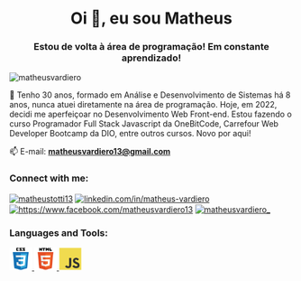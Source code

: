 <h1 align="center">Oi 👋, eu sou Matheus</h1>
<h3 align="center">Estou de volta à área de programação! Em constante aprendizado!</h3>

<p align="left"> <img src="https://komarev.com/ghpvc/?username=matheusvardiero&label=Profile%20views&color=0e75b6&style=flat" alt="matheusvardiero" /> </p>

🌱 Tenho 30 anos, formado em Análise e Desenvolvimento de Sistemas há 8 anos, nunca atuei diretamente na área de programação. Hoje, em 2022, decidi me aperfeiçoar no Desenvolvimento Web Front-end. Estou fazendo o curso Programador Full Stack Javascript da OneBitCode, Carrefour Web Developer Bootcamp da DIO, entre outros cursos. Novo por aqui!

📫 E-mail: **matheusvardiero13@gmail.com**

<h3 align="left">Connect with me:</h3>
<p align="left">
<a href="https://twitter.com/matheustotti13" target="blank"><img align="center" src="https://raw.githubusercontent.com/rahuldkjain/github-profile-readme-generator/master/src/images/icons/Social/twitter.svg" alt="matheustotti13" height="30" width="40" /></a>
<a href="https://linkedin.com/in/linkedin.com/in/matheus-vardiero" target="blank"><img align="center" src="https://raw.githubusercontent.com/rahuldkjain/github-profile-readme-generator/master/src/images/icons/Social/linked-in-alt.svg" alt="linkedin.com/in/matheus-vardiero" height="30" width="40" /></a>
<a href="https://fb.com/https://www.facebook.com/matheusvardiero13" target="blank"><img align="center" src="https://raw.githubusercontent.com/rahuldkjain/github-profile-readme-generator/master/src/images/icons/Social/facebook.svg" alt="https://www.facebook.com/matheusvardiero13" height="30" width="40" /></a>
<a href="https://instagram.com/matheusvardiero_" target="blank"><img align="center" src="https://raw.githubusercontent.com/rahuldkjain/github-profile-readme-generator/master/src/images/icons/Social/instagram.svg" alt="matheusvardiero_" height="30" width="40" /></a>
</p>

<h3 align="left">Languages and Tools:</h3>
<p align="left"> <a href="https://www.w3schools.com/css/" target="_blank" rel="noreferrer"> <img src="https://raw.githubusercontent.com/devicons/devicon/master/icons/css3/css3-original-wordmark.svg" alt="css3" width="40" height="40"/> </a> <a href="https://www.w3.org/html/" target="_blank" rel="noreferrer"> <img src="https://raw.githubusercontent.com/devicons/devicon/master/icons/html5/html5-original-wordmark.svg" alt="html5" width="40" height="40"/> </a> <a href="https://developer.mozilla.org/en-US/docs/Web/JavaScript" target="_blank" rel="noreferrer"> <img src="https://raw.githubusercontent.com/devicons/devicon/master/icons/javascript/javascript-original.svg" alt="javascript" width="40" height="40"/> </a> </p>
